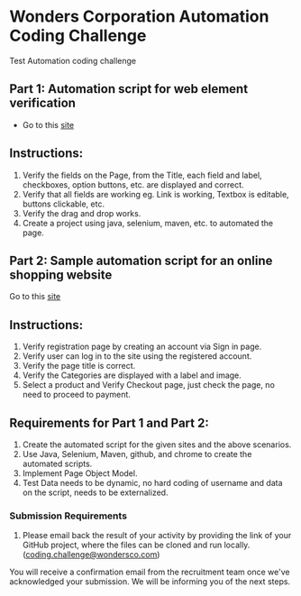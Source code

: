 # Wonders Corporation Automation Coding Challenge
Test Automation coding challenge

## Part 1: Automation script for web element verification
- Go to this [site](https://artoftesting.com/samplesiteforselenium)

## Instructions:
1.	Verify the fields on the Page, from the Title, each field and label, checkboxes, option buttons, etc. are displayed and correct.
2.	Verify that all fields are working eg. Link is working, Textbox is editable, buttons clickable, etc. 
3.	Verify the drag and drop works.
4.	Create a project using java, selenium, maven, etc. to automated the page.

## Part 2: Sample automation script for an online shopping website
Go to this [site](https://www.giordano.com/GB/en-US/)

## Instructions:
1.	Verify registration page by creating an account via Sign in page.
2.	Verify user can log in to the site using the registered account.
3.	Verify the page title is correct.
4.	Verify the Categories are displayed with a label and image.
5.	Select a product and Verify Checkout page, just check the page, no need to proceed to payment.

## Requirements for Part 1 and Part 2:
1.	Create the automated script for the given sites and the above scenarios.
2.	Use Java, Selenium, Maven, github, and chrome to create the automated scripts.
3.	Implement Page Object Model.
4.	Test Data needs to be dynamic, no hard coding of username and data on the script, needs to be externalized.

###  Submission Requirements
1. Please email back the result of your activity by providing the link of your GitHub project, where the files can be cloned and run locally. ([coding.challenge@wondersco.com](email:coding.challenge@wondersco.com))

You will receive a confirmation email from the recruitment team once we've acknowledged your submission. We will be informing you of the next steps.
